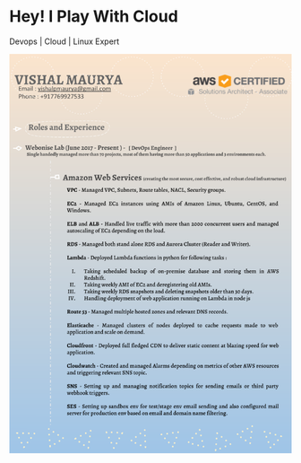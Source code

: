 # Hey! I Play With Cloud
Devops | Cloud | Linux Expert  

![alt text](https://github.com/jarvesnewton/Resume/blob/master/Resume_For_Jobs.png)
